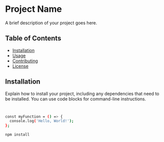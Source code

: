 # Project Name

A brief description of your project goes here.

## Table of Contents

- [Installation](#installation)
- [Usage](#usage)
- [Contributing](#contributing)
- [License](#license)

## Installation

Explain how to install your project, including any dependencies that need to be installed. You can use code blocks for command-line instructions.

```bash


const myFunction = () => {
  console.log('Hello, World!');
};

npm install
